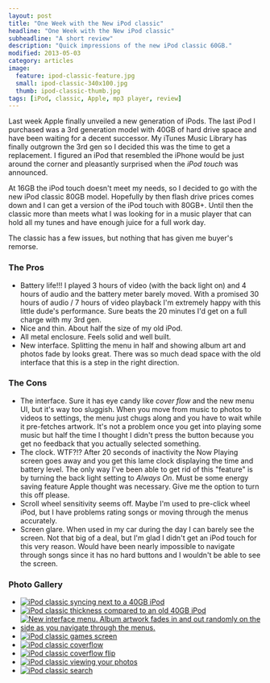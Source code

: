 ```yaml
---
layout: post
title: "One Week with the New iPod classic"
headline: "One Week with the New iPod classic"
subheadline: "A short review"
description: "Quick impressions of the new iPod classic 60GB."
modified: 2013-05-03
category: articles
image: 
  feature: ipod-classic-feature.jpg
  small: ipod-classic-340x100.jpg
  thumb: ipod-classic-thumb.jpg
tags: [iPod, classic, Apple, mp3 player, review]
---
```


Last week Apple finally unveiled a new generation of iPods. The last iPod I purchased was a 3rd generation model with 40GB of hard drive space and have been waiting for a decent successor. My iTunes Music Library has finally outgrown the 3rd gen so I decided this was the time to get a replacement. I figured an iPod that resembled the iPhone would be just around the corner and pleasantly surprised when the *iPod touch* was announced.

At 16GB the iPod touch doesn't meet my needs, so I decided to go with the new iPod classic 80GB model. Hopefully by then flash drive prices comes down and I can get a version of the iPod touch with 80GB+. Until then the classic more than meets what I was looking for in a music player that can hold all my tunes and have enough juice for a full work day.

The classic has a few issues, but nothing that has given me buyer's remorse.

### The Pros

*	Battery life!!! I played 3 hours of video (with the back light on) and 4 hours of audio and the battery meter barely moved. With a promised 30 hours of audio / 7 hours of video playback I'm extremely happy with this little dude's performance. Sure beats the 20 minutes I'd get on a full charge with my 3rd gen.
*	Nice and thin. About half the size of my old iPod.
*	All metal enclosure. Feels solid and well built.
*	New interface. Splitting the menu in half and showing album art and photos fade by looks great. There was so much dead space with the old interface that this is a step in the right direction.

### The Cons

*	The interface. Sure it has eye candy like *cover flow* and the new menu UI, but it's way too sluggish. When you move from music to photos to videos to settings, the menu just chugs along and you have to wait while it pre-fetches artwork. It's not a problem once you get into playing some music but half the time I thought I didn't press the button because you get no feedback that you actually selected something.
*	The clock. WTF?!? After 20 seconds of inactivity the Now Playing screen goes away and you get this lame clock displaying the time and battery level. The only way I've been able to get rid of this "feature" is by turning the back light setting to *Always On*. Must be some energy saving feature Apple thought was necessary. Give me the option to turn this off please.
*	Scroll wheel sensitivity seems off. Maybe I'm used to pre-click wheel iPod, but I have problems rating songs or moving through the menus accurately.
*	Screen glare. When used in my car during the day I can barely see the screen. Not that big of a deal, but I'm glad I didn't get an iPod touch for this very reason. Would have been nearly impossible to navigate through songs since it has no hard buttons and I wouldn't be able to see the screen.

### Photo Gallery

<ul class="recent-grid unstyled-list">
	<li><a href="{{ site.url }}/images/80.jpg"><img src="{{ site.url }}/images/80t.jpg" alt="iPod classic syncing next to a 40GB iPod"/></a></li>
	<li><a href="{{ site.url }}/images/81.jpg"><img src="{{ site.url }}/images/81t.jpg" alt="iPod classic thickness compared to an old 40GB iPod"/></a></li>
	<li><a href="{{ site.url }}/images/82.jpg"><img src="{{ site.url }}/images/82t.jpg" alt="New interface menu. Album artwork fades in and out randomly on the side as you navigate through the menus."/></a></li>
	<li><a href="{{ site.url }}/images/83.jpg"><img src="{{ site.url }}/images/83t.jpg" alt="iPod classic games screen"/></a></li>
	<li><a href="{{ site.url }}/images/84.jpg"><img src="{{ site.url }}/images/84t.jpg" alt="iPod classic coverflow"/></a></li>
	<li><a href="{{ site.url }}/images/85.jpg"><img src="{{ site.url }}/images/85t.jpg" alt="iPod classic coverflow flip"/></a></li>
	<li><a href="{{ site.url }}/images/86.jpg"><img src="{{ site.url }}/images/86t.jpg" alt="iPod classic viewing your photos"/></a></li>
	<li><a href="{{ site.url }}/images/87.jpg"><img src="{{ site.url }}/images/87t.jpg" alt="iPod classic search"/></a></li>
</ul>